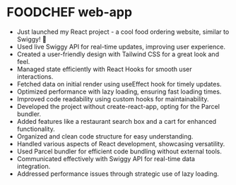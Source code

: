 # FOODCHEF web-app
- Just launched my React project - a cool food ordering website, similar to Swiggy! 🚀
- Used live Swiggy API for real-time updates, improving user experience.
- Created a user-friendly design with Tailwind CSS for a great look and feel.
- Managed state efficiently with React Hooks for smooth user interactions.
- Fetched data on initial render using useEffect hook for timely updates.
- Optimized performance with lazy loading, ensuring fast loading times.
- Improved code readability using custom hooks for maintainability.
- Developed the project without create-react-app, opting for the Parcel bundler.
- Added features like a restaurant search box and a cart for enhanced functionality.
- Organized and clean code structure for easy understanding.
- Handled various aspects of React development, showcasing versatility.
- Used Parcel bundler for efficient code bundling without external tools.
- Communicated effectively with Swiggy API for real-time data integration.
- Addressed performance issues through strategic use of lazy loading.
